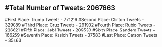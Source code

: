 #Total Number of Tweets: 2067663 
---
#First Place: Trump Tweets - 771216
#Second Place: Clinton Tweets - 329089
#Third Place: Cruz Tweets - 291902
#Fourth Place: Rubio Tweets - 226621
#Fifth Place: Jeb! Tweets - 209530
#Sixth Place: Sanders Tweets - 166259
#Seventh Place: Kasich Tweets - 37583
#Last Place: Carson Tweets - 35463
